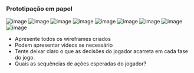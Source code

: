 ### Prototipação em papel
![image](https://github.com/user-attachments/assets/61e50975-8810-4b43-a955-a8de37754a3e)
![image](https://github.com/user-attachments/assets/452a6083-a5dc-43f6-95d6-5c9a68d11d6e)
![image](https://github.com/user-attachments/assets/f85a275e-e8fb-4aad-a00d-698fc065cd89)
![image](https://github.com/user-attachments/assets/0a632018-f285-457d-9010-92192f20beec)
![image](https://github.com/user-attachments/assets/f65c10af-964c-4336-906b-6dbedcbe60cb)
![image](https://github.com/user-attachments/assets/4fe8024f-a800-4ac7-af9c-485ee777fc3c)
![image](https://github.com/user-attachments/assets/ad177378-c480-4840-901d-9140f1477bb8)
![image](https://github.com/user-attachments/assets/e567d23d-80da-441a-a640-6ab2e4e8566e)
![image](https://github.com/user-attachments/assets/aeae646b-710d-44a8-a4d0-3c6bf09070c3)









- Apresente todos os wireframes criados
- Podem apresentar videos se necessário
- Tente deixar claro o que as decisões do jogador acarreta em cada fase do jogo.
- Quais as sequências de ações esperadas do jogador?

